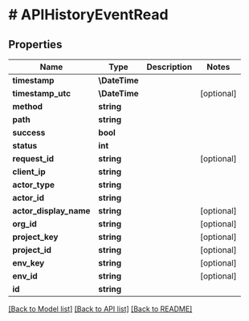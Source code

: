 # # APIHistoryEventRead

## Properties

Name | Type | Description | Notes
------------ | ------------- | ------------- | -------------
**timestamp** | **\DateTime** |  |
**timestamp_utc** | **\DateTime** |  | [optional]
**method** | **string** |  |
**path** | **string** |  |
**success** | **bool** |  |
**status** | **int** |  |
**request_id** | **string** |  | [optional]
**client_ip** | **string** |  |
**actor_type** | **string** |  |
**actor_id** | **string** |  |
**actor_display_name** | **string** |  | [optional]
**org_id** | **string** |  | [optional]
**project_key** | **string** |  | [optional]
**project_id** | **string** |  | [optional]
**env_key** | **string** |  | [optional]
**env_id** | **string** |  | [optional]
**id** | **string** |  |

[[Back to Model list]](../../README.md#models) [[Back to API list]](../../README.md#endpoints) [[Back to README]](../../README.md)
